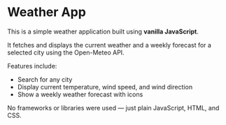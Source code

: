 # Weather App

This is a simple weather application built using **vanilla JavaScript**.

It fetches and displays the current weather and a weekly forecast for a selected city using the Open-Meteo API.

Features include:
- Search for any city
- Display current temperature, wind speed, and wind direction
- Show a weekly weather forecast with icons

No frameworks or libraries were used — just plain JavaScript, HTML, and CSS.
